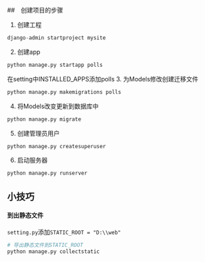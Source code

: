 ##　创建项目的步骤

1. 创建工程
```python
django-admin startproject mysite
```
2. 创建app
```python
python manage.py startapp polls
```
在setting中INSTALLED_APPS添加polls
3. 为Models修改创建迁移文件
```python
python manage.py makemigrations polls
```
4. 将Models改变更新到数据库中
```python
python manage.py migrate
```
5. 创建管理员用户
```python
python manage.py createsuperuser
```
6. 启动服务器
```python
python manage.py runserver
```


## 小技巧
#### 到出静态文件
`setting.py`添加`STATIC_ROOT = "D:\\web"`
```python
# 导出静态文件到STATIC_ROOT
python manage.py collectstatic
```